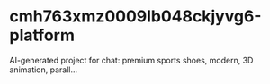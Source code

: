 # cmh763xmz0009lb048ckjyvg6-platform
AI-generated project for chat: premium sports shoes, modern, 3D animation, parall...
